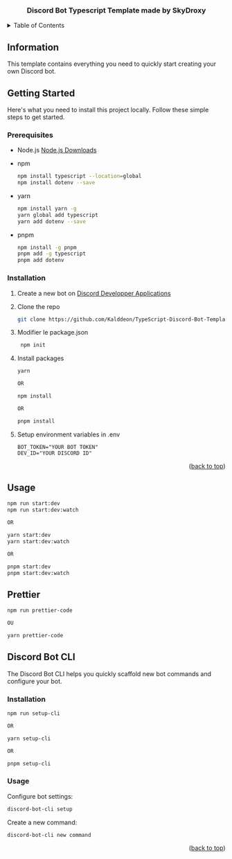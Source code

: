 <div align="center">
  <h3 align="center">Discord Bot Typescript Template made by SkyDroxy</h3>
</div>

<details>
  <summary>Table of Contents</summary>
  <ol>
    <li><a href="#information">Information</a></li>
    <li><a href="#getting-started">Getting Started</a></li>
    <li><a href="#prerequisites">Prerequisites</a></li>
    <li><a href="#installation">Installation</a></li>
    <li><a href="#usage">Usage</a></li>
    <li><a href="#prettier">Prettier</a></li>
    <li><a href="#discord-bot-cli">Discord Bot CLI</a></li>
  </ol>
</details>

## Information

This template contains everything you need to quickly start creating your own Discord bot.

## Getting Started

Here's what you need to install this project locally.
Follow these simple steps to get started.

### Prerequisites

- Node.js
  <a href="https://nodejs.org/en/">Node.js Downloads</a>

- npm

  ```sh
  npm install typescript --location=global
  npm install dotenv --save
  ```

- yarn
  ```sh
  npm install yarn -g
  yarn global add typescript
  yarn add dotenv --save
  ```

- pnpm
  ```sh
  npm install -g pnpm
  pnpm add -g typescript
  pnpm add dotenv
  ```

### Installation

1. Create a new bot on [Discord Developper Applications](https://discord.com/developers/applications)
2. Clone the repo
   ```sh
   git clone https://github.com/Kalddeon/TypeScript-Discord-Bot-Template.git
   ```
3. Modifier le package.json
   ```sh
    npm init
   ```
4. Install packages

   ```sh
   yarn

   OR

   npm install

   OR

   pnpm install
   ```

5. Setup environment variables in .env
   ```env
   BOT_TOKEN="YOUR BOT TOKEN"
   DEV_ID="YOUR DISCORD ID"
   ```

<p align="right">(<a href="#top">back to top</a>)</p>

<!-- USAGE EXAMPLES -->

## Usage

```sh
npm run start:dev
npm run start:dev:watch

OR

yarn start:dev
yarn start:dev:watch

OR

pnpm start:dev
pnpm start:dev:watch
```

## Prettier

```sh
npm run prettier-code

OU

yarn prettier-code
```

## Discord Bot CLI
The Discord Bot CLI helps you quickly scaffold new bot commands and configure your bot.

### Installation
```sh
npm run setup-cli

OR

yarn setup-cli

OR

pnpm setup-cli
```

### Usage
Configure bot settings:
```sh
discord-bot-cli setup
```

Create a new command:
```sh
discord-bot-cli new command
```


<p align="right">(<a href="#top">back to top</a>)</p>

